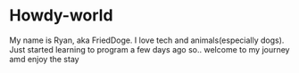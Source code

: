 # Howdy-world
My name is Ryan, aka FriedDoge. I love tech and animals(especially dogs). Just started learning to program a few days ago so.. welcome to my journey amd enjoy the stay

